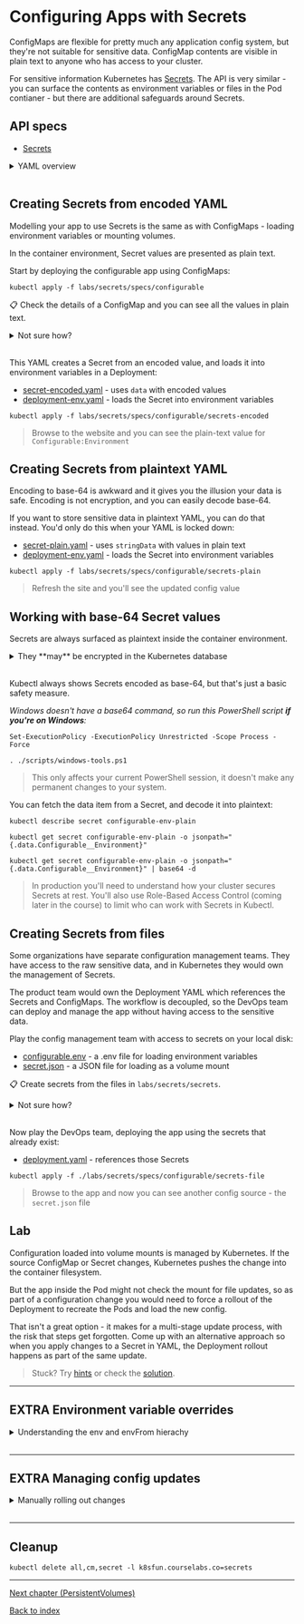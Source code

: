 # Configuring Apps with Secrets

ConfigMaps are flexible for pretty much any application config system, but they're not suitable for sensitive data. ConfigMap contents are visible in plain text to anyone who has access to your cluster.

For sensitive information Kubernetes has [Secrets](). The API is very similar - you can surface the contents as environment variables or files in the Pod contianer - but there are additional safeguards around Secrets.

## API specs

- [Secrets](https://kubernetes.io/docs/reference/generated/kubernetes-api/v1.20/#secret-v1-core)

<details>
  <summary>YAML overview</summary>

## Secrets and Pod YAML - environment variables

Secret values can be base-64 encoded and set in YAML data:

```
apiVersion: v1
kind: ConfigMap
metadata:
  name: configurable-secret-env
data:
  Configurable__Environment: cHJlLXByb2QK
```

The metadata is standard - you'll reference the name of the Secret in the Pod spec to load settings.

* `data` - list of settings as key-value pairs, separated with colons and with values base-64 encoded

In the Pod spec you add a reference:

```
spec:
  containers:
    - name: app
      image: sixeyed/configurable:21.04
      envFrom:
        - secretRef:
            name: configurable-secret-env
```

* `envFrom` - load all the values in the source as environment variables

</details><br />

## Creating Secrets from encoded YAML

Modelling your app to use Secrets is the same as with ConfigMaps - loading environment variables or mounting volumes.

In the container environment, Secret values are presented as plain text.

Start by deploying the configurable app using ConfigMaps:

```
kubectl apply -f labs/secrets/specs/configurable
```

📋 Check the details of a ConfigMap and you can see all the values in plain text.

<details>
  <summary>Not sure how?</summary>

```
kubectl get configmaps

kubectl describe cm configurable-env
```

> That's why you don't want sensitive data in there.

</details><br />

This YAML creates a Secret from an encoded value, and loads it into environment variables in a Deployment:

- [secret-encoded.yaml](specs/configurable/secrets-encoded/secret-encoded.yaml) - uses `data` with encoded values
- [deployment-env.yaml](specs/configurable/secrets-encoded/deployment-env.yaml) - loads the Secret into environment variables

```
kubectl apply -f labs/secrets/specs/configurable/secrets-encoded
```

> Browse to the website and you can see the plain-text value for `Configurable:Environment`

## Creating Secrets from plaintext YAML

Encoding to base-64 is awkward and it gives you the illusion your data is safe. Encoding is not encryption, and you can easily decode base-64.

If you want to store sensitive data in plaintext YAML, you can do that instead. You'd only do this when your YAML is locked down:

- [secret-plain.yaml](specs/configurable/secrets-plain/secret-plain.yaml) - uses `stringData` with values in plain text
- [deployment-env.yaml](specs/configurable/secrets-plain/deployment-env.yaml) - loads the Secret into environment variables

```
kubectl apply -f labs/secrets/specs/configurable/secrets-plain
```

> Refresh the site and you'll see the updated config value

## Working with base-64 Secret values

Secrets are always surfaced as plaintext inside the container environment.

<details>
  <summary>They **may** be encrypted in the Kubernetes database</summary>

But that is not the default setup. You can also integrate Kubernetes with third-party secure stores like Hashicorp Vault and Azure KeyVault ([external-secrets](https://github.com/external-secrets/kubernetes-external-secrets) is one option).

</details><br/>

Kubectl always shows Secrets encoded as base-64, but that's just a basic safety measure.

_Windows doesn't have a base64 command, so run this PowerShell script **if you're on Windows**:_

```
Set-ExecutionPolicy -ExecutionPolicy Unrestricted -Scope Process -Force

. ./scripts/windows-tools.ps1
```

> This only affects your current PowerShell session, it doesn't make any permanent changes to your system.

You can fetch the data item from a Secret, and decode it into plaintext:

```
kubectl describe secret configurable-env-plain

kubectl get secret configurable-env-plain -o jsonpath="{.data.Configurable__Environment}"

kubectl get secret configurable-env-plain -o jsonpath="{.data.Configurable__Environment}" | base64 -d
```

> In production you'll need to understand how your cluster secures Secrets at rest. You'll also use Role-Based Access Control (coming later in the course) to limit who can work with Secrets in Kubectl.

## Creating Secrets from files

Some organizations have separate configuration management teams. They have access to the raw sensitive data, and in Kubernetes they would own the management of Secrets.

The product team would own the Deployment YAML which references the Secrets and ConfigMaps. The workflow is decoupled, so the DevOps team can deploy and manage the app without having access to the sensitive data.

Play the config management team with access to secrets on your local disk:

- [configurable.env](secrets/configurable.env ) - a .env file for loading environment variables
- [secret.json](secrets/secret.json) - a JSON file for loading as a volume mount

📋 Create secrets from the files in `labs/secrets/secrets`.

<details>
  <summary>Not sure how?</summary>

```
kubectl create secret generic configurable-env-file --from-env-file ./labs/secrets/secrets/configurable.env

kubectl create secret generic configurable-secret-file --from-file ./labs/secrets/secrets/secret.json
```

</details><br/>

Now play the DevOps team, deploying the app using the secrets that already exist:

- [deployment.yaml](specs/configurable/secrets-file/deployment.yaml) - references those Secrets

```
kubectl apply -f ./labs/secrets/specs/configurable/secrets-file
```

> Browse to the app and now you can see another config source - the `secret.json` file

## Lab

Configuration loaded into volume mounts is managed by Kubernetes. If the source ConfigMap or Secret changes, Kubernetes pushes the change into the container filesystem.

But the app inside the Pod might not check the mount for file updates, so as part of a configuration change you would need to force a rollout of the Deployment to recreate the Pods and load the new config.

That isn't a great option - it makes for a multi-stage update process, with the risk that steps get forgotten. Come up with an alternative approach so when you apply changes to a Secret in YAML, the Deployment rollout happens as part of the same update.

> Stuck? Try [hints](hints.md) or check the [solution](solution.md).

___
## **EXTRA** Environment variable overrides

<details>
  <summary>Understanding the env and envFrom hierachy</summary>

You'll often have multiple configuration sources in your Pod spec. Config quickly sprawls and it makes sense to centralize it as much as possible - if all your apps use the same logging config, then store that in one ConfigMap and use it in all the Deployments.

Breaking down configuration makes it easier to manage, but you need to understand how different sources get merged so you know the priority order. Your app logic decides the priority of different sources, but Kubernetes decides the priority for overlapping environment variables.

If the same key appears in `env` and `envFrom`, this is the order of precedence:

- `env` in Pod spec > `envFrom` Secrets > `envFrom` ConfigMaps

- [configmap-env.yaml](specs/configurable/secrets-overlapping/configmap-env.yaml) has two settings, one will be replaced by
- [secret-plain.yaml](specs/configurable/secrets-overlapping/secret-plain.yaml) also has two settings, one will be replaced by
- [deployment-env.yaml](specs/configurable/secrets-overlapping/deployment-env.yaml)

```
kubectl apply -f ./labs/secrets/specs/configurable/secrets-overlapping
```

Browse and you'll see the precedence order in action.

</details><br/>

___

## **EXTRA** Managing config updates

<details>
  <summary>Manually rolling out changes</summary>

Some apps support **hot reloads** of configuration - they watch the config files, and if the contents change they automatically reload settings.

Others only load settings at startup, and if you change the file contents in a ConfigMap or Secret the app won't reload.

> This is only for config you load with volume mounts - environment variables are static for the life of the Pod

If you know your app does hot reloads then your update process is simple, just apply the changed ConfigMap or Secret and wait.

Kubernetes caches the contents so it will take a few minutes for all the nodes to get the latest content, and for the app to see the change in the filesystem.

Deploy the web app with a new setting:

```
kubectl apply -f labs/secrets/specs/configurable/secrets-update
```

> Check the value in your web app - in the secrets.json section you should see `Configurable__ConfigVersion=v1`

Now deploy the updated config in [v1-update](specs/configurable/secrets-update/v1-update/secret-plain.yaml):

```
kubectl apply -f labs/secrets/specs/configurable/secrets-update/v1-update
```

Refresh the app and it will still show the old value. The time taken to update depends on the Kubernetes [Secret cache policy](https://kubernetes.io/docs/concepts/configuration/secret/#mounted-secrets-are-updated-automatically) **and** on any caching the app does.

Check if the file contents are updated in the Pod:

```
kubectl exec deploy/configurable -- cat /app/secrets/secret.json
```

If the file contents are updated but the app doesn't change, it may not support hot reloads, or it's caching too agressively. You can force an update to all the Pods in a Deployment with the `rollout restart` command:

```
kubectl rollout restart deploy/configurable
```

> Now the site will show the latest version

</details><br/>

___

## Cleanup

```
kubectl delete all,cm,secret -l k8sfun.courselabs.co=secrets
```
---

[Next chapter (PersistentVolumes)](/labs/persistentvolumes)

[Back to index](/index.md)